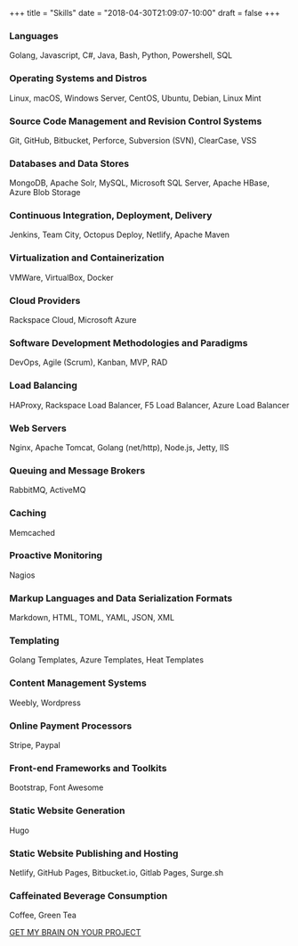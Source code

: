 +++
title = "Skills"
date = "2018-04-30T21:09:07-10:00"
draft = false
+++

### Languages
Golang, Javascript, C#, Java, Bash, Python, Powershell, SQL
<p class="mb-5"></p>

### Operating Systems and Distros
Linux, macOS, Windows Server, CentOS, Ubuntu, Debian, Linux Mint  
<p class="mb-5"></p>

### Source Code Management and Revision Control Systems
Git, GitHub, Bitbucket, Perforce, Subversion (SVN), ClearCase, VSS
<p class="mb-5"></p>

### Databases and Data Stores
MongoDB, Apache Solr, MySQL, Microsoft SQL Server, Apache HBase, Azure Blob Storage
<p class="mb-5"></p>

### Continuous Integration, Deployment, Delivery
Jenkins, Team City, Octopus Deploy, Netlify, Apache Maven
<p class="mb-5"></p>

### Virtualization and Containerization
VMWare, VirtualBox, Docker
<p class="mb-5"></p>

### Cloud Providers
Rackspace Cloud, Microsoft Azure
<p class="mb-5"></p>

### Software Development Methodologies and Paradigms
DevOps, Agile (Scrum), Kanban, MVP, RAD
<p class="mb-5"></p>

### Load Balancing
HAProxy, Rackspace Load Balancer, F5 Load Balancer, Azure Load Balancer
<p class="mb-5"></p>

### Web Servers
Nginx, Apache Tomcat, Golang (net/http), Node.js, Jetty, IIS
<p class="mb-5"></p>

### Queuing and Message Brokers
RabbitMQ, ActiveMQ
<p class="mb-5"></p>

### Caching
Memcached
<p class="mb-5"></p>

### Proactive Monitoring
Nagios
<p class="mb-5"></p>

### Markup Languages and Data Serialization Formats
Markdown, HTML, TOML, YAML, JSON, XML
<p class="mb-5"></p>

### Templating
Golang Templates, Azure Templates, Heat Templates
<p class="mb-5"></p>

### Content Management Systems
Weebly, Wordpress
<p class="mb-5"></p>

### Online Payment Processors
Stripe, Paypal
<p class="mb-5"></p>

### Front-end Frameworks and Toolkits
Bootstrap, Font Awesome
<p class="mb-5"></p>

### Static Website Generation
Hugo
<p class="mb-5"></p>

### Static Website Publishing and Hosting
Netlify, GitHub Pages, Bitbucket.io, Gitlab Pages, Surge.sh
<p class="mb-5"></p>

### Caffeinated Beverage Consumption
Coffee, Green Tea
<p class="mb-5"></p>

<div class="text-center">
  <a href="/contact/" class="btn btn-primary text-center btn-lg mt-5 mb-5">GET MY BRAIN ON YOUR PROJECT</a>
</div>
